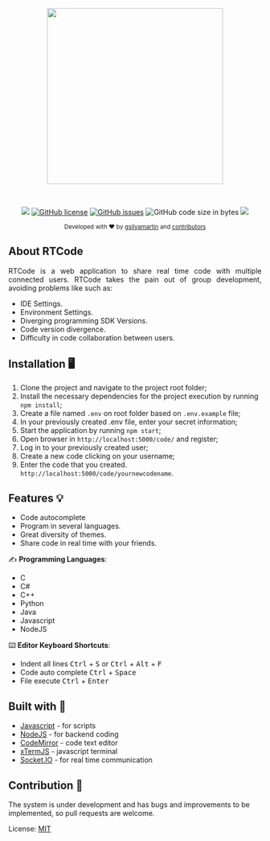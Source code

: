 <p align="center">
  <img src="https://user-images.githubusercontent.com/42881020/70568759-4cb1cb80-1b77-11ea-8366-629121931752.png" width="350">
</p><br>

<p align="center"><a href="https://travis-ci.com/gsilvamartin/rtcode"><image src="https://travis-ci.com/gsilvamartin/RTCode.svg?branch=master" style="max-width:100%"></a> <a href="https://github.com/gsilvamartin/RTCode/blob/master/LICENSE"><img alt="GitHub license" src="https://img.shields.io/github/license/gsilvamartin/RTCode"></a> <a href="https://github.com/gsilvamartin/RTCode/issues"><img alt="GitHub issues" src="https://img.shields.io/github/issues/gsilvamartin/RTCode"></a> <img alt="GitHub code size in bytes" src="https://img.shields.io/github/languages/code-size/gsilvamartin/rtcode"> <a href="https://repl.it/github/gsilvamartin/RTCode"><img src="https://repl.it/badge/github/gsilvamartin/RTCode"></a>
</p>

<p align="center">
  <sub>Developed with ❤︎ by
    <a href="https://github.com/gsilvamartin">gsilvamartin</a> and
    <a href="https://github.com/gsilvamartin/rtcode/graphs/contributors">contributors</a>
  </sub>
</p>

## About RTCode

<p style="text-align: justify">RTCode is a web application to share real time code with multiple connected users. RTCode takes the pain out of group development, avoiding problems like such as:<p>
  
  * IDE Settings.
  * Environment Settings.
  * Diverging programming SDK Versions.
  * Code version divergence.
  * Difficulty in code collaboration between users.
  
## Installation 🖥

1. Clone the project and navigate to the project root folder;
2. Install the necessary dependencies for the project execution by running `npm install`;
3. Create a file named `.env` on root folder based on `.env.example` file;
4. In your previously created .env file, enter your secret information;
5. Start the application by running `npm start`;
6. Open browser in `http://localhost:5000/code/` and register;
7. Log in to your previously created user;
8. Create a new code clicking on your username;
9. Enter the code that you created. `http://localhost:5000/code/yournewcodename`.

## Features 💡

  * Code autocomplete
  * Program in several languages.
  * Great diversity of themes.
  * Share code in real time with your friends.
  
  ✍ **Programming Languages**:
   
   - C
   - C#
   - C++
   - Python
   - Java
   - Javascript
   - NodeJS
  
  ⌨️ **Editor Keyboard Shortcuts**:
  
   - Indent all lines <kbd>Ctrl</kbd> + <kbd>S</kbd>  or  <kbd>Ctrl</kbd> + <kbd>Alt</kbd> + <kbd>F</kbd>
   - Code auto complete <kbd>Ctrl</kbd> + <kbd>Space</kbd>
   - File execute <kbd>Ctrl</kbd> + <kbd>Enter</kbd>
      
## Built with 🔧

  * [Javascript](https://developer.mozilla.org/en/JavaScript) - for scripts
  * [NodeJS](https://nodejs.org/en/) - for backend coding
  * [CodeMirror](https://github.com/codemirror/CodeMirror) - code text editor
  * [xTermJS](https://github.com/xtermjs/xterm.js/) - javascript terminal
  * [Socket.IO](https://github.com/socketio/socket.io) - for real time communication

## Contribution 🥰
The system is under development and has bugs and improvements to be implemented, so pull requests are welcome.

License: 
[MIT](https://choosealicense.com/licenses/mit/)

